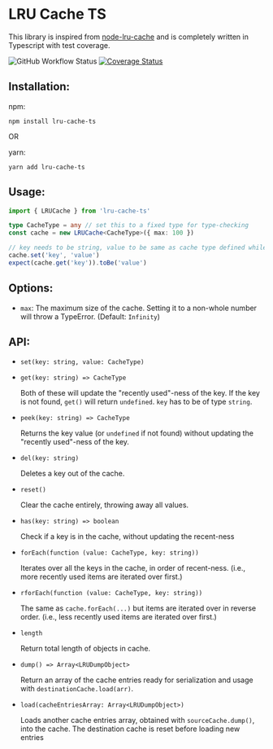 # LRU Cache TS
This library is inspired from [node-lru-cache](https://github.com/isaacs/node-lru-cache) and is completely written in Typescript with test coverage.

![GitHub Workflow Status](https://img.shields.io/github/workflow/status/droyson/lru-cache-ts/build)
[![Coverage Status](https://coveralls.io/repos/github/droyson/lru-cache-ts/badge.svg?branch=main)](https://coveralls.io/github/droyson/lru-cache-ts?branch=main)


## Installation:
npm:
```
npm install lru-cache-ts
```
OR

yarn:
```
yarn add lru-cache-ts
```

## Usage:
```typescript
import { LRUCache } from 'lru-cache-ts'

type CacheType = any // set this to a fixed type for type-checking
const cache = new LRUCache<CacheType>({ max: 100 })

// key needs to be string, value to be same as cache type defined while creating the object
cache.set('key', 'value')
expect(cache.get('key')).toBe('value')
```

## Options:
* `max`: The maximum size of the cache. Setting it to a non-whole number will throw a TypeError. (Default: `Infinity`)

## API:
* `set(key: string, value: CacheType)`

* `get(key: string) => CacheType`

  Both of these will update the "recently used"-ness of the key. If the key is not found, `get()` will return `undefined`. `key` has to be of type `string`.

* `peek(key: string) => CacheType`

  Returns the key value (or `undefined` if not found) without updating the "recently used"-ness of the key.  

* `del(key: string)`

  Deletes a key out of the cache.

* `reset()`

  Clear the cache entirely, throwing away all values.

* `has(key: string) => boolean`

  Check if a key is in the cache, without updating the recent-ness

* `forEach(function (value: CacheType, key: string))`

  Iterates over all the keys in the cache, in order of recent-ness. (i.e., more recently used items are iterated over first.)

* `rforEach(function (value: CacheType, key: string))`

  The same as `cache.forEach(...)` but items are iterated over in reverse order. (i.e., less recently used items are iterated over first.)

* `length`

  Return total length of objects in cache.

* `dump() => Array<LRUDumpObject>`

  Return an array of the cache entries ready for serialization and usage with `destinationCache.load(arr)`.

* `load(cacheEntriesArray: Array<LRUDumpObject>)`

  Loads another cache entries array, obtained with `sourceCache.dump()`, into the cache. The destination cache is reset before loading new entries